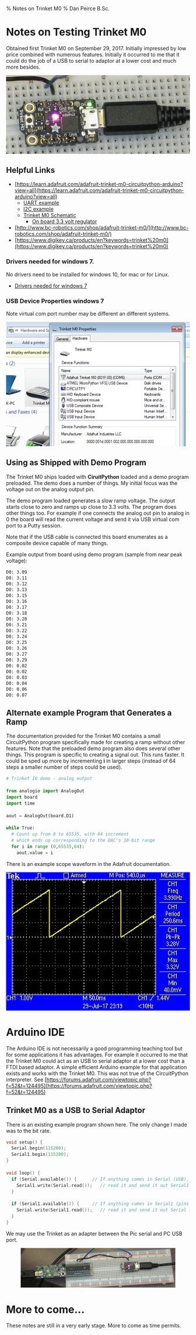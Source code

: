 % Notes on Trinket M0
% Dan Peirce B.Sc.

<!---
use pandoc -s --toc -t html5 -c ../../pandocbd.css testing.md -o testing.html
-->

# Notes on Testing Trinket M0

Obtained first Trinket M0 on September 29, 2017. Initially impressed by low price combined with numerous features. 
Initially it occurred to me that it could do the job of a USB to serial to adaptor at a lower cost and much more besides.

![](trinketm0-close.jpg)

## Helpful Links

* [https://learn.adafruit.com/adafruit-trinket-m0-circuitpython-arduino?view=all](https://learn.adafruit.com/adafruit-trinket-m0-circuitpython-arduino?view=all)
    * [UART example](https://learn.adafruit.com/adafruit-trinket-m0-circuitpython-arduino?view=all#circuitpython-uart-serial)
	* [I2C example](https://learn.adafruit.com/adafruit-trinket-m0-circuitpython-arduino?view=all#circuitpython-i2c-scan)
    * [Trinket M0 Schematic](https://cdn-learn.adafruit.com/assets/assets/000/045/723/original/adafruit_products_schem.png?1503525048)
	    * [On board 3.3 volt regulator](https://www.digikey.ca/product-detail/en/diodes-incorporated/AP2112K-3.3TRG1/AP2112K-3.3TRG1DICT-ND/4505257)
* [http://www.bc-robotics.com/shop/adafruit-trinket-m0/](http://www.bc-robotics.com/shop/adafruit-trinket-m0/)
* [https://www.digikey.ca/products/en?keywords=trinket%20m0](https://www.digikey.ca/products/en?keywords=trinket%20m0)

### Drivers needed for windows 7. 

No drivers need to be installed for windows 10, for mac  or for Linux.
 
* [Drivers needed for windows 7](https://learn.adafruit.com/adafruit-trinket-m0-circuitpython-arduino?view=all#windows-driver-installation)

### USB Device Properties windows 7

Note virtual com port number may be different an different systems.

![](TrinketM0-properties.png)

## Using as Shipped with Demo Program

The Trinket M0 ships loaded with **CiruitPython** loaded and a demo program preloaded. The demo does a number of 
things. My initial focus was the voltage out on the analog output pin. 

The demo program loaded generates a slow ramp voltage. The output starts close to zero and ramps up 
close to 3.3 volts. The program does other things too. For example if one connects the analog out pin to analog in 0 
the board will read the current voltage and send it via USB virtual com port to a Putty session. 

Note that if the USB cable is connected this board enumerates as a composite device capable of many things.

Example output from board using demo program (sample from near peak voltage):

~~~~
D0: 3.09
D0: 3.11
D0: 3.12
D0: 3.13
D0: 3.15
D0: 3.16
D0: 3.17
D0: 3.18
D0: 3.20
D0: 3.21
D0: 3.22
D0: 3.24
D0: 3.25
D0: 3.26
D0: 3.27
D0: 3.29
D0: 0.02
D0: 0.02
D0: 0.03
D0: 0.04
D0: 0.06
D0: 0.07
~~~~

## Alternate example Program that Generates a Ramp

The documentation provided for the Trinket M0 contains a small CircuitPython program specifically 
made for creating a ramp without other features. Note that the preloaded demo program also does several other things.
This program is specific to creating a signal out. This runs faster. It could be sped up more by incrementing **i**
in larger steps (instead of 64 steps a smaller number of steps could be used).

~~~~python
# Trinket IO demo - analog output

from analogio import AnalogOut
import board
import time
    
aout = AnalogOut(board.D1)

while True:
  # Count up from 0 to 65535, with 64 increment
  # which ends up corresponding to the DAC's 10-bit range
  for i in range (0,65535,64):
    aout.value = i
~~~~

There is an example scope waveform in the Adafruit documentation.

![](adafruit_products_gemma_TEK0002.jpg)

# Arduino IDE

The Arduino IDE is not necessarily a good programming teaching tool but for some applications it has advantages.
For example it occurred to me that the Trinket M0 could act as an USB to serial adaptor at a lower cost than a 
FTDI based adaptor. A simple efficient Arduino example for that application exists and works with the Trinket M0. 
This was not true of the CircuitPython interpreter. 
See [https://forums.adafruit.com/viewtopic.php?f=52&t=124495](https://forums.adafruit.com/viewtopic.php?f=52&t=124495) 

## Trinket M0 as a USB to Serial Adaptor

There is an existing example program shown here. The only change I made was to the bit rate.

~~~~cpp
void setup() {
  Serial.begin(115200);
  Serial1.begin(115200);
}
 
void loop() {
  if (Serial.available()) {      // If anything comes in Serial (USB),
    Serial1.write(Serial.read());   // read it and send it out Serial1 (pins 0 & 1)
  }
 
  if (Serial1.available()) {     // If anything comes in Serial1 (pins 0 & 1)
    Serial.write(Serial1.read());   // read it and send it out Serial (USB)
  }
}
~~~~

We may use the Trinket as an adapter between the Pic serial and PC USB port.

<figure>
<img style="width: 7in;" src="trinketm0-passthrough.jpg" />
</figure>

# More to come...

These notes are still in a very early stage. More to come as time permits.